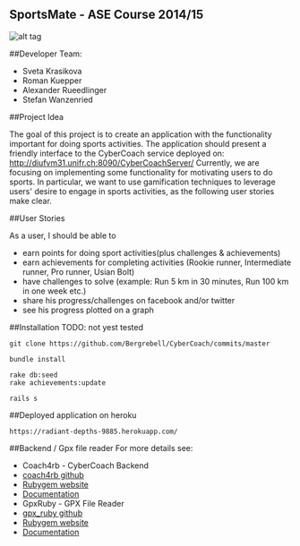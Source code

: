 SportsMate - ASE Course 2014/15
--------------------------------------------

![alt tag](https://raw.github.com/Bergrebell/CyberCoach/dev/sportsmate.png)



##Developer Team:
- Sveta Krasikova
- Roman Kuepper
- Alexander Rueedlinger
- Stefan Wanzenried

##Project Idea

The goal of this project is to create an application with the functionality important for doing sports activities.
The application should present a friendly interface to the CyberCoach service deployed on: http://diufvm31.unifr.ch:8090/CyberCoachServer/
Currently, we are focusing on implementing some functionality for motivating users to do sports.
In particular, we want to use gamification techniques to leverage users' desire to engage in sports activities, as the following user stories make clear.

##User Stories

As a user, I should be able to
- earn points for doing sport activities(plus challenges & achievements)
- earn achievements for completing activities (Rookie runner, Intermediate runner, Pro runner, Usian Bolt)
- have challenges to solve (example: Run 5 km in 30 minutes, Run 100 km in one week etc.)
- share his progress/challenges on facebook and/or twitter
- see his progress plotted on a graph

##Installation
TODO: not yest tested
```
git clone https://github.com/Bergrebell/CyberCoach/commits/master
```

```
bundle install
```

```
rake db:seed
rake achievements:update
```

```
rails s
```

##Deployed application on heroku

```
https://radiant-depths-9885.herokuapp.com/
```

##Backend / Gpx file reader
For more details see:

* Coach4rb - CyberCoach Backend
 * [coach4rb github](https://github.com/lexruee/coach4rb)
 * [Rubygem website](http://rubygems.org/gems/coach4rb)
 * [Documentation](http://lexruee.github.io/coach4rb/doc/frames.html#!file.README.html)
* GpxRuby - GPX File Reader
 * [gpx_ruby github](https://github.com/lexruee/gpx_ruby)
 * [Rubygem website](http://rubygems.org/gems/gpx_ruby)
 * [Documentation](http://lexruee.github.io/gpx_ruby/doc/frames.html#!file.README.html)
